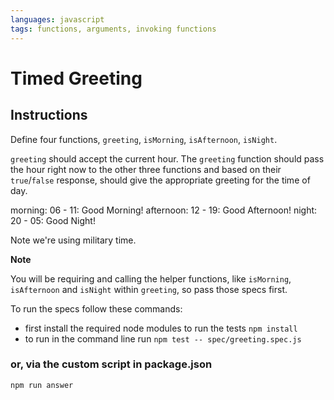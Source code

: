 ```yaml
---
languages: javascript
tags: functions, arguments, invoking functions
---
```


# Timed Greeting
## Instructions

Define four functions, `greeting`, `isMorning`, `isAfternoon`, `isNight`.

`greeting` should accept the current hour.
The `greeting` function should pass the hour right now to
the other three functions and based on their `true`/`false`
response, should give the appropriate greeting for the time
of day.

morning: 06 - 11: Good Morning!
afternoon: 12 - 19: Good Afternoon!
night: 20 - 05: Good Night!

Note we're using military time.

**Note**

You will be requiring and calling the helper functions, like `isMorning`, `isAfternoon` and `isNight` within `greeting`, so pass those specs first.

To run the specs follow these commands:
- first install the required node modules to run the tests
````npm install````
- to run in the command line run
````npm test -- spec/greeting.spec.js````
### or, via the custom script in package.json
````npm run answer````

